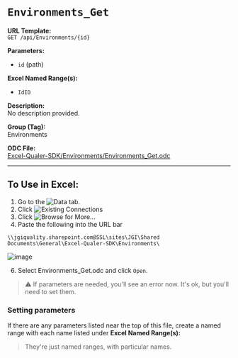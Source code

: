 # `Environments_Get`

**URL Template:**  
`GET /api/Environments/{id}`

**Parameters:**  
- `id` (path)

**Excel Named Range(s):**  
- `IdID`

**Description:**  
No description provided.

**Group (Tag):**  
Environments

**ODC File:**  
[Excel-Qualer-SDK/Environments/Environments_Get.odc](https://github.com/Johnson-Gage-Inspection-Inc/qualer-sdk-odc/blob/main/Excel-Qualer-SDK/Environments/Environments_Get.odc)

---

To Use in Excel:
---

1. Go to the ![`Data`](https://github.com/user-attachments/assets/da437a70-57b3-4c5b-bb01-4910ece19ed1)
 tab.
3. Click ![Existing Connections](https://github.com/user-attachments/assets/a2f1ed67-b2e0-4c23-ac90-68c870e60289)
4. Click ![`Browse for More...`](https://github.com/user-attachments/assets/8e698494-6865-41e7-b6fa-043aea81809a)
5. Paste the following into the URL bar
```
\\jgiquality.sharepoint.com@SSL\sites\JGI\Shared Documents\General\Excel-Qualer-SDK\Environments\
```

![image](https://github.com/user-attachments/assets/1e1a8d87-0377-446d-aaf5-d78562991db3)

6. Select Environments_Get.odc and click `Open`.

> ⚠️ If parameters are needed, you'll see an error now. It's ok, but you'll need to set them.

### Setting parameters
If there are any parameters listed near the top of this file, create a named range with each name listed under **Excel Named Range(s):**
> They're just named ranges, with particular names.
